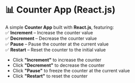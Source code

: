 # 📊 Counter App (React.js)

A simple **Counter App** built with **React.js**, featuring:  
✅ **Increment** – Increase the counter value  
✅ **Decrement** – Decrease the counter value  
✅ **Pause** – Pause the counter at the current value  
✅ **Restart** – Reset the counter to the initial value

- Click **"Increment"** to increase the counter
- Click **"Decrement"** to decrease the counter
- Click **"Pause"** to freeze the counter at the current value
- Click **"Restart"** to reset the counter
